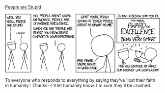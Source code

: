 [People are Stupid](https://xkcd.com/1386)

![People are Stupid](./random_comic.png)

To everyone who responds to everything by saying they've 'lost their faith in humanity': Thanks--I'll let humanity know. I'm sure they'll be crushed.

